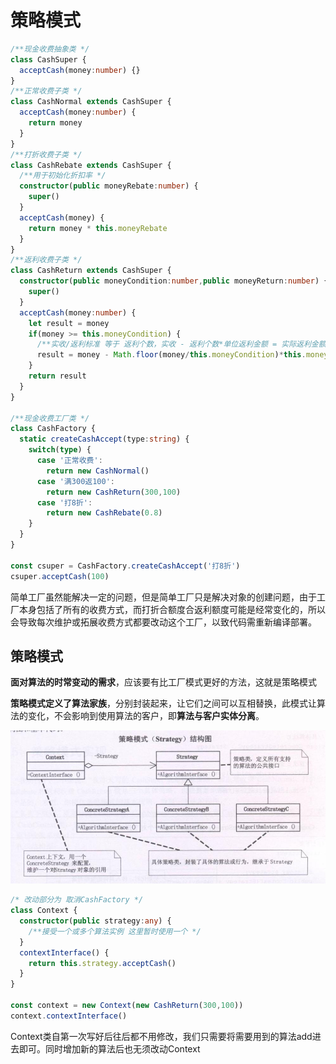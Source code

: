 # 策略模式
```typescript
/**现金收费抽象类 */
class CashSuper {
  acceptCash(money:number) {}
}
/**正常收费子类 */
class CashNormal extends CashSuper {
  acceptCash(money:number) {
    return money
  }
}
/**打折收费子类 */
class CashRebate extends CashSuper {
  /**用于初始化折扣率 */
  constructor(public moneyRebate:number) { 
    super()
  }
  acceptCash(money) {
    return money * this.moneyRebate
  }
}
/**返利收费子类 */
class CashReturn extends CashSuper {
  constructor(public moneyCondition:number,public moneyReturn:number) {
    super()
  }
  acceptCash(money:number) {
    let result = money
    if(money >= this.moneyCondition) {
      /**实收/返利标准 等于 返利个数，实收 - 返利个数*单位返利金额 = 实际返利金额 */
      result = money - Math.floor(money/this.moneyCondition)*this.moneyReturn
    }
    return result
  }
}

/**现金收费工厂类 */
class CashFactory {
  static createCashAccept(type:string) {
    switch(type) {
      case '正常收费':
        return new CashNormal()
      case '满300返100':
        return new CashReturn(300,100)
      case '打8折':
        return new CashRebate(0.8)
    }
  }
}

const csuper = CashFactory.createCashAccept('打8折')
csuper.acceptCash(100)
```

简单工厂虽然能解决一定的问题，但是简单工厂只是解决对象的创建问题，由于工厂本身包括了所有的收费方式，而打折合额度合返利额度可能是经常变化的，所以会导致每次维护或拓展收费方式都要改动这个工厂，以致代码需重新编译部署。

## 策略模式
**面对算法的时常变动的需求**，应该要有比工厂模式更好的方法，这就是策略模式

**策略模式定义了算法家族**，分别封装起来，让它们之间可以互相替换，此模式让算法的变化，不会影响到使用算法的客户，即**算法与客户实体分离**。

![1](./1.jpg)

```typescript
/* 改动部分为 取消CashFactory */
class Context {
  constructor(public strategy:any) {
    /**接受一个或多个算法实例 这里暂时使用一个 */    
  }
  contextInterface() {
    return this.strategy.acceptCash()
  }
}

const context = new Context(new CashReturn(300,100))
context.contextInterface()
```
Context类自第一次写好后往后都不用修改，我们只需要将需要用到的算法add进去即可。同时增加新的算法后也无须改动Context

